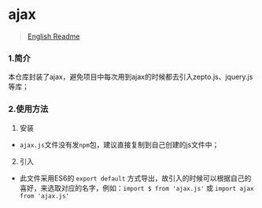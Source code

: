 
# ajax
> [English Readme](https://github.com/lixilin123/ajax)
### 1.简介
本仓库封装了ajax，避免项目中每次用到ajax的时候都去引入zepto.js、jquery.js等库；
### 2.使用方法
1. 安装
- `ajax.js`文件没有发`npm`包，建议直接复制到自己创建的js文件中；
2. 引入
- 此文件采用ES6的 `export default` 方式导出，故引入的时候可以根据自己的喜好，来选取对应的名字，例如：`import $ from 'ajax.js'` 或 `import ajax from 'ajax.js'`
